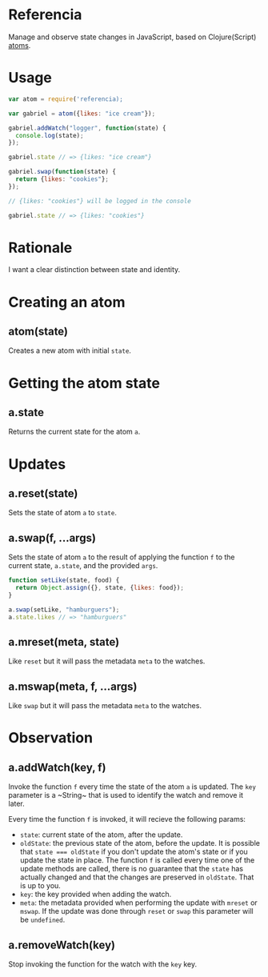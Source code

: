 # Referencia

Manage and observe state changes in JavaScript, based on
Clojure(Script) [atoms](http://clojuredocs.org/clojure.core/atom).

# Usage

```js
var atom = require('referencia);

var gabriel = atom({likes: "ice cream"});

gabriel.addWatch("logger", function(state) {
  console.log(state);
});

gabriel.state // => {likes: "ice cream"}

gabriel.swap(function(state) {
  return {likes: "cookies"};
});

// {likes: "cookies"} will be logged in the console

gabriel.state // => {likes: "cookies"}
```

# Rationale

I want a clear distinction between state and identity.

# Creating an atom

## atom(state)

Creates a new atom with initial `state`.

# Getting the atom state

## a.state

Returns the current state for the atom `a`.

# Updates

## a.reset(state)

Sets the state of atom `a` to `state`.

## a.swap(f, ...args)

Sets the state of atom `a` to the result of applying the function `f`
to the current state, `a.state`, and the provided `args`.

```js
function setLike(state, food) {
  return Object.assign({}, state, {likes: food});
}

a.swap(setLike, "hamburguers");
a.state.likes // => "hamburguers"
```

## a.mreset(meta, state)

Like `reset` but it will pass the metadata `meta` to the watches.

## a.mswap(meta, f, ...args)

Like `swap` but it will pass the metadata `meta` to the watches.

# Observation

## a.addWatch(key, f)

Invoke the function `f` every time the state of the atom `a` is
updated. The `key` parameter is a ~String~ that is used to identify
the watch and remove it later.

Every time the function `f` is invoked, it will recieve the following
params:

- `state`: current state of the atom, after the update.
- `oldState`: the previous state of the atom, before the update. It is
  possible that `state === oldState` if you don't update the atom's
  state or if you update the state in place. The function `f` is
  called every time one of the update methods are called, there is no
  guarantee that the `state` has actually changed and that the changes
  are preserved in `oldState`. That is up to you.
- `key`: the key provided when adding the watch.
- `meta`: the metadata provided when performing the update with
  `mreset` or `mswap`. If the update was done through `reset` or
  `swap` this parameter will be `undefined`.

## a.removeWatch(key)

Stop invoking the function for the watch with the `key` key.
